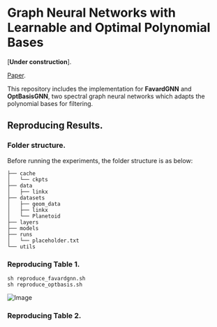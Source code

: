 # Graph Neural Networks with Learnable and Optimal Polynomial Bases
[**Under construction**].

[Paper](https://arxiv.org/abs/2302.12432). 

This repository includes the implementation for **FavardGNN** and **OptBasisGNN**, 
two spectral graph neural networks which adapts the polynomial bases for filtering. 

## Reproducing Results.
<!-- Scripts for reproducing results of our models in Table 1.  -->

### Folder structure.
Before running the experiments, 
the folder structure is as below:
```.
├── cache
│   └── ckpts
├── data
│   ├── linkx
├── datasets
│   ├── geom_data
│   ├── linkx
│   └── Planetoid
├── layers
├── models
├── runs
│   └── placeholder.txt
└── utils
```

### Reproducing Table 1.

```
sh reproduce_favardgnn.sh
sh reproduce_optbasis.sh
```

![Image](https://pic4.zhimg.com/80/v2-0d26a237dc57435236f1ec6e7d19a9be.png)

### Reproducing Table 2.
